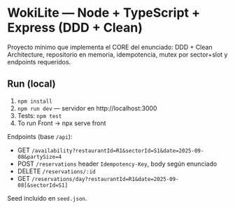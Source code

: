 # WokiLite — Node + TypeScript + Express (DDD + Clean)

Proyecto mínimo que implementa el CORE del enunciado: DDD + Clean Architecture, repositorio en memoria, idempotencia, mutex por sector+slot y endpoints requeridos.

## Run (local)

1. `npm install`
2. `npm run dev` — servidor en http://localhost:3000
3. Tests: `npm test`
4. To run Front -> npx serve front

Endpoints (base `/api`):
- GET `/availability?restaurantId=R1&sectorId=S1&date=2025-09-08&partySize=4`
- POST `/reservations` header `Idempotency-Key`, body según enunciado
- DELETE `/reservations/:id`
- GET `/reservations/day?restaurantId=R1&date=2025-09-08[&sectorId=S1]`

Seed incluido en `seed.json`.
